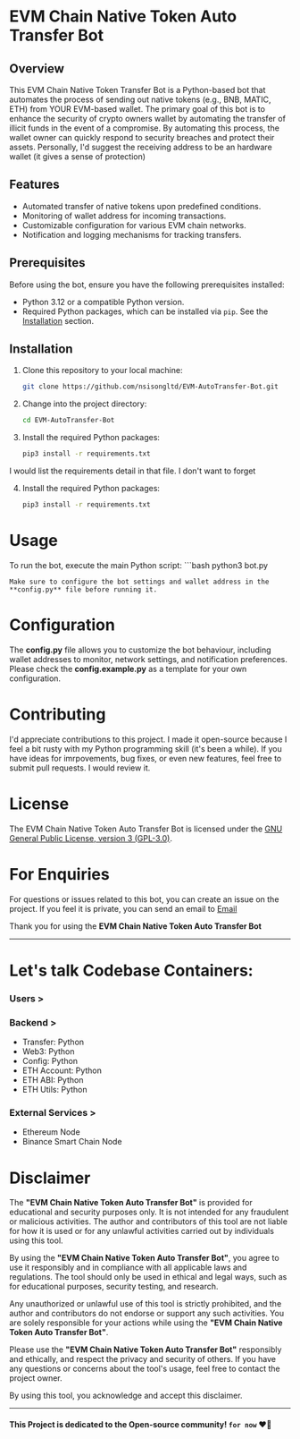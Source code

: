 # EVM Chain Native Token Auto Transfer Bot

## Overview

This EVM Chain Native Token Transfer Bot is a Python-based bot that automates the process of sending out native tokens (e.g., BNB, MATIC, ETH) from YOUR EVM-based wallet. The primary goal of this bot is to enhance the security of crypto owners wallet by automating the transfer of illicit funds in the event of a compromise. By automating this process, the wallet owner can quickly respond to security breaches and protect their assets. Personally, I'd suggest the receiving address to be an hardware wallet (it gives a sense of protection)

## Features

- Automated transfer of native tokens upon predefined conditions.
- Monitoring of wallet address for incoming transactions.
- Customizable configuration for various EVM chain networks.
- Notification and logging mechanisms for tracking transfers.

## Prerequisites

Before using the bot, ensure you have the following prerequisites installed:

- Python 3.12 or a compatible Python version.
- Required Python packages, which can be installed via `pip`. See the [Installation](#installation) section.

## Installation

1. Clone this repository to your local machine:

   ```bash
   git clone https://github.com/nsisongltd/EVM-AutoTransfer-Bot.git

2. Change into the project directory:

   ```bash
   cd EVM-AutoTransfer-Bot

3. Install the required Python packages:

   ```bash
   pip3 install -r requirements.txt

I would list the requirements detail in that file.  I don't want to forget

4. Install the required Python packages:

   ```bash
   pip3 install -r requirements.txt


# Usage

To run the bot, execute the main Python script:
    ```bash
    python3 bot.py

    Make sure to configure the bot settings and wallet address in the **config.py** file before running it.


# Configuration

The **config.py** file allows you to customize the bot behaviour, including wallet addresses to monitor, network settings, and notification preferences. Please check the **config.example.py** as a template for your own configuration.

# Contributing 

I'd appreciate contributions to this project. I made it open-source because I feel a bit rusty with my Python programming skill (it's been a while). If you have ideas for imrpovements, bug fixes, or even new features, feel free to submit pull requests. I would review it.

# License

The EVM Chain Native Token Auto Transfer Bot is licensed under the [GNU General Public License, version 3 (GPL-3.0)](https://www.gnu.org/licenses/gpl-3.0.html).

# For Enquiries

For questions or issues related to this bot, you can create an issue on the project. If you feel it is private, you can send an email to [Email](mailto:ei@nsisong.com)

Thank you for using the **EVM Chain Native Token Auto Transfer Bot**


<hr>

# Let's talk Codebase Containers:
   <!-- <div align="center">
      <img src=" " alt="light" width="49%">
   </div> -->
### Users > 

### Backend >
- Transfer: Python
- Web3: Python
- Config: Python
- ETH Account: Python
- ETH ABI: Python
- ETH Utils: Python

### External Services >
- Ethereum Node
- Binance Smart Chain Node

# Disclaimer 

The **"EVM Chain Native Token Auto Transfer Bot"** is provided for educational and security purposes only. It is not intended for any fraudulent or malicious activities. The author and contributors of this tool are not liable for how it is used or for any unlawful activities carried out by individuals using this tool.

By using the **"EVM Chain Native Token Auto Transfer Bot"**, you agree to use it responsibly and in compliance with all applicable laws and regulations. The tool should only be used in ethical and legal ways, such as for educational purposes, security testing, and research.

Any unauthorized or unlawful use of this tool is strictly prohibited, and the author and contributors do not endorse or support any such activities. You are solely responsible for your actions while using the **"EVM Chain Native Token Auto Transfer Bot"**.

Please use the **"EVM Chain Native Token Auto Transfer Bot"** responsibly and ethically, and respect the privacy and security of others. If you have any questions or concerns about the tool's usage, feel free to contact the project owner.

By using this tool, you acknowledge and accept this disclaimer.

<hr>


#### This Project is dedicated to the Open-source community! `for now` ❤️🌹